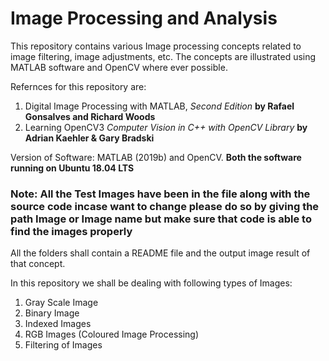 # Image Processing and Analysis

This repository contains various Image processing concepts related to image filtering, image adjustments, etc. The concepts are illustrated using MATLAB software and OpenCV where ever possible.

Refernces for this repository are:

1. Digital Image Processing with MATLAB,<i> Second Edition </i> **by Rafael Gonsalves and Richard Woods**
2. Learning OpenCV3 <i> Computer Vision in C++ with OpenCV Library </i> **by Adrian Kaehler & Gary Bradski**

Version of Software: MATLAB (2019b) and OpenCV. <b> Both the software running on Ubuntu 18.04 LTS </b> 

### Note: All the Test Images have been in the file along with the source code incase want to change please do so by giving the path Image or Image name but make sure that code is able to find the images properly

All the folders shall contain a README file and the output image result of that concept.

In this repository we shall be dealing with following types of Images:

1. Gray Scale Image 
2. Binary Image 
3. Indexed Images 
4. RGB Images (Coloured Image Processing)
5. Filtering of Images

